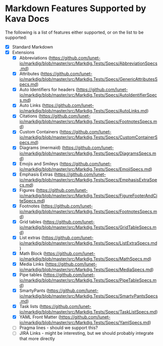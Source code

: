 ﻿# Markdown Features Supported by Kava Docs

The following is a list of features either supported, or on the list to be supported:

* [x] Standard Markdown
* [x] Extensions
   * [x] Abbreviations (https://github.com/lunet-io/markdig/blob/master/src/Markdig.Tests/Specs/AbbreviationSpecs.md)
   * [x] Attributes (https://github.com/lunet-io/markdig/blob/master/src/Markdig.Tests/Specs/GenericAttributesSpecs.md)
   * [x] Auto Identifiers for headers (https://github.com/lunet-io/markdig/blob/master/src/Markdig.Tests/Specs/AutoIdentifierSpecs.md)
   * [x] Auto Links (https://github.com/lunet-io/markdig/blob/master/src/Markdig.Tests/Specs/AutoLinks.md)
   * [x] Citations (https://github.com/lunet-io/markdig/blob/master/src/Markdig.Tests/Specs/FootnotesSpecs.md)
   * [x] Custom Containers (https://github.com/lunet-io/markdig/blob/master/src/Markdig.Tests/Specs/CustomContainerSpecs.md)
   * [x] Diagrams (mermaid) (https://github.com/lunet-io/markdig/blob/master/src/Markdig.Tests/Specs/DiagramsSpecs.md)
   * [x] Emojis and Smileys (https://github.com/lunet-io/markdig/blob/master/src/Markdig.Tests/Specs/EmojiSpecs.md)
   * [x] Emphasis Extras (https://github.com/lunet-io/markdig/blob/master/src/Markdig.Tests/Specs/EmphasisExtraSpecs.md)
   * [x] Figures (https://github.com/lunet-io/markdig/blob/master/src/Markdig.Tests/Specs/FigureFooterAndCiteSpecs.md)
   * [x] Footnotes (https://github.com/lunet-io/markdig/blob/master/src/Markdig.Tests/Specs/FootnotesSpecs.md)
   * [x] Grid tables (https://github.com/lunet-io/markdig/blob/master/src/Markdig.Tests/Specs/GridTableSpecs.md)
   * [x] List extras (https://github.com/lunet-io/markdig/blob/master/src/Markdig.Tests/Specs/ListExtraSpecs.md)
   * [x] Math Block (https://github.com/lunet-io/markdig/blob/master/src/Markdig.Tests/Specs/MathSpecs.md)
   * [x] Media Links (https://github.com/lunet-io/markdig/blob/master/src/Markdig.Tests/Specs/MediaSpecs.md)
   * [x] Pipe tables (https://github.com/lunet-io/markdig/blob/master/src/Markdig.Tests/Specs/PipeTableSpecs.md)
   * [x] SmartyPants (https://github.com/lunet-io/markdig/blob/master/src/Markdig.Tests/Specs/SmartyPantsSpecs.md)
   * [x] Task lists (https://github.com/lunet-io/markdig/blob/master/src/Markdig.Tests/Specs/TaskListSpecs.md)
   * [x] YAML Front Matter (https://github.com/lunet-io/markdig/blob/master/src/Markdig.Tests/Specs/YamlSpecs.md)
   * [ ] Pragma lines - should we support this?
   * [ ] JIRA Links - might be interesting, but we should probably integrate that more directly
